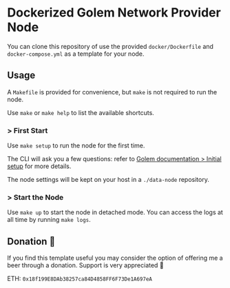 #  Dockerized Golem Network Provider Node 

You can clone this repository of use the provided `docker/Dockerfile` and `docker-compose.yml` as a template for your node.

## Usage

A `Makefile` is provided for convenience, but `make` is not required to run the node.

Use `make` or `make help` to list the available shortcuts.

### > First Start

Use `make setup` to run the node for the first time.

The CLI will ask you a few questions: refer to [Golem documentation > Initial setup](https://handbook.golem.network/provider-tutorials/provider-tutorial#initial-setup) for more details.

The node settings will be kept on your host in a `./data-node` repository.

### > Start the Node

Use `make up` to start the node in detached mode. You can access the logs at all time by running `make logs`.

## Donation :beer:

If you find this template useful you may consider the option of offering me a beer through a donation. Support is very appreciated :slightly_smiling_face:

ETH: `0x18f199E8DAb38257ca84D4858FF6F73De1A697eA`
